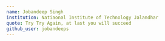```yaml
---
name: Jobandeep Singh
institution: Natiaonal Institute of Technology Jalandhar
quote: Try Try Again, at last you will succeed
github_user: jobandeeps
---
```

